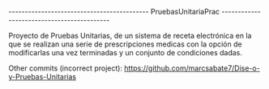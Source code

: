 ------------------------------------------- PruebasUnitariaPrac -------------------------------------------


Proyecto de Pruebas Unitarias, de un sistema de receta electrónica en la que se realizan una serie de prescripciones medicas con la opción de modificarlas una vez terminadas y un conjunto de condiciones dadas.

Other commits (incorrect project): https://github.com/marcsabate7/Dise-o-y-Pruebas-Unitarias
